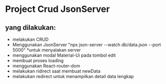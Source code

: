 # Project Crud JsonServer

## yang dilakukan:

- melakukan CRUD
- Menggunakan JsonServer "npx json-server --watch db/data.json --port 5000" \*untuk menyalakan server
- menggunakan modal Material-Ui pada tombol edit
- membuat proses loading
- menggunakan React-router-dom
- melakukan ridirect saat membuat newData
- melakukan redirect untuk menampilkan detail data lengkap
